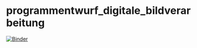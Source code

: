 # programmentwurf_digitale_bildverarbeitung


[![Binder](https://mybinder.org/badge_logo.svg)](https://mybinder.org/v2/gh/JakobBoeger/programmentwurf_digitale_bildverarbeitung/main?labpath=DeepDive.ipynb)

